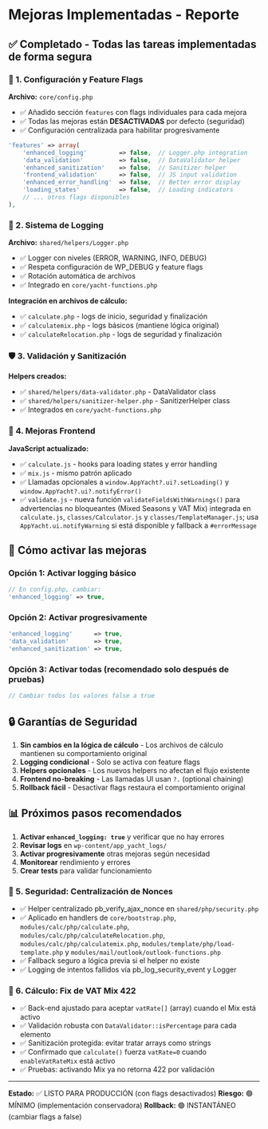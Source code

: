 # Mejoras Implementadas - Reporte

## ✅ Completado - Todas las tareas implementadas de forma segura

### 🔧 1. Configuración y Feature Flags

**Archivo:** `core/config.php`
- ✅ Añadido sección `features` con flags individuales para cada mejora
- ✅ Todas las mejoras están **DESACTIVADAS** por defecto (seguridad)
- ✅ Configuración centralizada para habilitar progresivamente

```php
'features' => array(
    'enhanced_logging'         => false,  // Logger.php integration
    'data_validation'          => false,  // DataValidator helper  
    'enhanced_sanitization'    => false,  // Sanitizer helper
    'frontend_validation'      => false,  // JS input validation
    'enhanced_error_handling'  => false,  // Better error display
    'loading_states'           => false,  // Loading indicators
    // ... otros flags disponibles
),
```

### 📝 2. Sistema de Logging

**Archivo:** `shared/helpers/Logger.php`
- ✅ Logger con niveles (ERROR, WARNING, INFO, DEBUG)
- ✅ Respeta configuración de WP_DEBUG y feature flags
- ✅ Rotación automática de archivos
- ✅ Integrado en `core/yacht-functions.php`

**Integración en archivos de cálculo:**
- ✅ `calculate.php` - logs de inicio, seguridad y finalización
- ✅ `calculatemix.php` - logs básicos (mantiene lógica original)
- ✅ `calculateRelocation.php` - logs de seguridad y finalización

### 🛡️ 3. Validación y Sanitización

**Helpers creados:**
- ✅ `shared/helpers/data-validator.php` - DataValidator class
- ✅ `shared/helpers/sanitizer-helper.php` - SanitizerHelper class
- ✅ Integrados en `core/yacht-functions.php`

### 🎯 4. Mejoras Frontend

**JavaScript actualizado:**
- ✅ `calculate.js` - hooks para loading states y error handling
- ✅ `mix.js` - mismo patrón aplicado
- ✅ Llamadas opcionales a `window.AppYacht?.ui?.setLoading()` y `window.AppYacht?.ui?.notifyError()`
- ✅ `validate.js` - nueva función `validateFieldsWithWarnings()` para advertencias no bloqueantes (Mixed Seasons y VAT Mix) integrada en `calculate.js`, `classes/Calculator.js` y `classes/TemplateManager.js`; usa `AppYacht.ui.notifyWarning` si está disponible y fallback a `#errorMessage`

## 🚀 Cómo activar las mejoras

### Opción 1: Activar logging básico
```php
// En config.php, cambiar:
'enhanced_logging' => true,
```

### Opción 2: Activar progresivamente
```php
'enhanced_logging'      => true,
'data_validation'       => true, 
'enhanced_sanitization' => true,
```

### Opción 3: Activar todas (recomendado solo después de pruebas)
```php
// Cambiar todos los valores false a true
```

## 🔒 Garantías de Seguridad

1. **Sin cambios en la lógica de cálculo** - Los archivos de cálculo mantienen su comportamiento original
2. **Logging condicional** - Solo se activa con feature flags
3. **Helpers opcionales** - Los nuevos helpers no afectan el flujo existente
4. **Frontend no-breaking** - Las llamadas UI usan `?.` (optional chaining)
5. **Rollback fácil** - Desactivar flags restaura el comportamiento original

## 📊 Próximos pasos recomendados

1. **Activar `enhanced_logging: true`** y verificar que no hay errores
2. **Revisar logs** en `wp-content/app_yacht_logs/`
3. **Activar progresivamente** otras mejoras según necesidad
4. **Monitorear** rendimiento y errores
5. **Crear tests** para validar funcionamiento

### 🔐 5. Seguridad: Centralización de Nonces

- ✅ Helper centralizado pb_verify_ajax_nonce en `shared/php/security.php`
- ✅ Aplicado en handlers de `core/bootstrap.php`, `modules/calc/php/calculate.php`, `modules/calc/php/calculateRelocation.php`, `modules/calc/php/calculatemix.php`, `modules/template/php/load-template.php` y `modules/mail/outlook/outlook-functions.php`
- ✅ Fallback seguro a lógica previa si el helper no existe
- ✅ Logging de intentos fallidos vía pb_log_security_event y Logger

### 🧮 6. Cálculo: Fix de VAT Mix 422

- ✅ Back-end ajustado para aceptar `vatRate[]` (array) cuando el Mix está activo
- ✅ Validación robusta con `DataValidator::isPercentage` para cada elemento
- ✅ Sanitización protegida: evitar tratar arrays como strings
- ✅ Confirmado que `calculate()` fuerza `vatRate=0` cuando `enableVatRateMix` está activo
- ✅ Pruebas: activando Mix ya no retorna 422 por validación

---
**Estado:** ✅ LISTO PARA PRODUCCIÓN (con flags desactivados)
**Riesgo:** 🟢 MÍNIMO (implementación conservadora)
**Rollback:** 🟢 INSTANTÁNEO (cambiar flags a false)